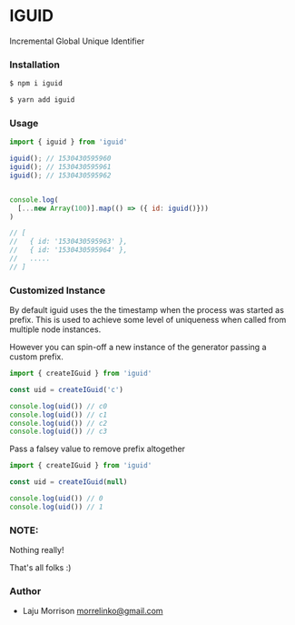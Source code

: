 # IGUID

Incremental Global Unique Identifier

### Installation

```bash
$ npm i iguid

$ yarn add iguid
```

### Usage

```js
import { iguid } from 'iguid'

iguid(); // 1530430595960
iguid(); // 1530430595961
iguid(); // 1530430595962


console.log(
  [...new Array(100)].map(() => ({ id: iguid()}))
)

// [
//   { id: '1530430595963' },
//   { id: '1530430595964' },
//   .....
// ]
```

### Customized Instance

By default iguid uses the the timestamp when the process was started as prefix. This is used to achieve some level of uniqueness when called from multiple node instances. 

However you can spin-off a new instance of the generator passing a custom prefix.

```js
import { createIGuid } from 'iguid'

const uid = createIGuid('c')

console.log(uid()) // c0
console.log(uid()) // c1
console.log(uid()) // c2
console.log(uid()) // c3
```

Pass a falsey value to remove prefix altogether

```js
import { createIGuid } from 'iguid'

const uid = createIGuid(null)

console.log(uid()) // 0
console.log(uid()) // 1
```  

### NOTE: 

Nothing really!

That's all folks :)

### Author

- Laju Morrison <morrelinko@gmail.com>
